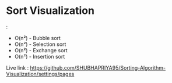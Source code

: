 #  Sort Visualization
:    
* O(n²) - Bubble sort  
* O(n²) - Selection sort  
* O(n²) - Exchange sort 
* O(n²) - Insertion sort
  
Live link : https://github.com/SHUBHAPRIYA95/Sorting-Algorithm-Visualization/settings/pages
